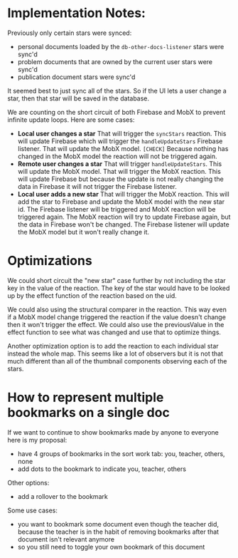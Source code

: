 
# Implementation Notes:

Previously only certain stars were synced:
- personal documents loaded by the `db-other-docs-listener` stars were sync'd
- problem documents that are owned by the current user stars were sync'd
- publication document stars were sync'd

It seemed best to just sync all of the stars. So if the UI lets a user change a star, then that star will be saved in the database.

We are counting on the short circuit of both Firebase and MobX to prevent infinite update loops. Here are some cases:
- **Local user changes a star** That will trigger the `syncStars` reaction. This will update Firebase which will trigger the `handleUpdateStars` Firebase listener. That will update the  MobX model. `[CHECK]` Because nothing has changed in the MobX model the reaction will not be triggered again.
- **Remote user changes a star** That will trigger `handleUpdateStars`. This will update the MobX model. That will trigger the MobX reaction. This will update Firebase but because the update is not really changing the data in Firebase it will not trigger the Firebase listener.
- **Local user adds a new star** That will trigger the MobX reaction. This will add the star to Firebase and update the MobX model with the new star id. The Firebase listener will be triggered and MobX reaction will be triggered again. The MobX reaction will try to update Firebase again, but the data in Firebase won't be changed. The Firebase listener will update the MobX model but it won't really change it.

# Optimizations

We could short circuit the "new star" case further by not including the star key in the value of the reaction. The key of the star would have to be looked up by the effect function of the reaction based on the uid.

We could also using the structural comparer in the reaction. This way even if a MobX model change triggered the reaction if the value doesn't change then it won't trigger the effect. We could also use the previousValue in the effect function to see what was changed and use that to optimize things.

Another optimization option is to add the reaction to each individual star instead the whole map. This seems like a lot of observers but it is not that much different than all of the thumbnail components observing each of the stars.

# How to represent multiple bookmarks on a single doc

If we want to continue to show bookmarks made by anyone to everyone here is my proposal:
- have 4 groups of bookmarks in the sort work tab: you, teacher, others, none
- add dots to the bookmark to indicate you, teacher, others

Other options:
- add a rollover to the bookmark

Some use cases:
- you want to bookmark some document even though the teacher did, because the teacher is in the habit of removing bookmarks after that document isn't relevant anymore
- so you still need to toggle your own bookmark of this document

